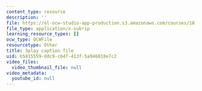 ```yaml
---
content_type: resource
description: ''
file: https://ol-ocw-studio-app-production.s3.amazonaws.com/courses/18-03sc-differential-equations-fall-2011/b5815559ddc9c64f413f5a946818e7c2_BniJM-ireXQ.srt
file_type: application/x-subrip
learning_resource_types: []
ocw_type: OCWFile
resourcetype: Other
title: 3play caption file
uid: b5815559-ddc9-c64f-413f-5a946818e7c2
video_files:
  video_thumbnail_file: null
video_metadata:
  youtube_id: null
---
```

